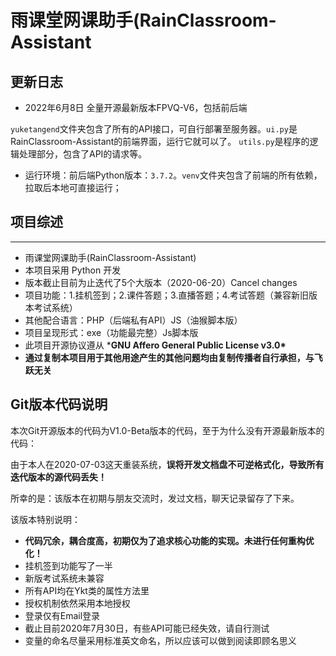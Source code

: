 # 雨课堂网课助手(RainClassroom-Assistant

## 更新日志
- 2022年6月8日 全量开源最新版本FPVQ-V6，包括前后端

`yuketangend`文件夹包含了所有的API接口，可自行部署至服务器。`ui.py`是RainClassroom-Assistant的前端界面，运行它就可以了。
`utils.py`是程序的逻辑处理部分，包含了API的请求等。
- 运行环境：前后端Python版本：`3.7.2`。`venv`文件夹包含了前端的所有依赖，拉取后本地可直接运行；

## 项目综述
------------------------------------------------------------------------------------
- 雨课堂网课助手(RainClassroom-Assistant)
- 本项目采用 Python 开发
- 版本截止目前为止迭代了5个大版本（2020-06-20）Cancel changes
- 项目功能：1.挂机签到；2.课件答题；3.直播答题；4.考试答题（兼容新旧版本考试系统）
- 其他配合语言：PHP（后端私有API）JS（油猴脚本版）
- 项目呈现形式：exe（功能最完整）Js脚本版
- 此项目开源协议遵从 ***GNU Affero General Public License v3.0\***
- **通过复制本项目用于其他用途产生的其他问题均由复制传播者自行承担，与飞跃无关**

## Git版本代码说明

本次Git开源版本的代码为V1.0-Beta版本的代码，至于为什么没有开源最新版本的代码：

由于本人在2020-07-03这天重装系统，**误将开发文档盘不可逆格式化，导致所有迭代版本的源代码丢失！**

所幸的是：该版本在初期与朋友交流时，发过文档，聊天记录留存了下来。

该版本特别说明：

- **代码冗余，耦合度高，初期仅为了追求核心功能的实现。未进行任何重构优化！**
- 挂机签到功能写了一半
- 新版考试系统未兼容
- 所有API均在Ykt类的属性方法里
- 授权机制依然采用本地授权
- 登录仅有Email登录
- 截止目前2020年7月30日，有些API可能已经失效，请自行测试
- 变量的命名尽量采用标准英文命名，所以应该可以做到阅读即顾名思义
